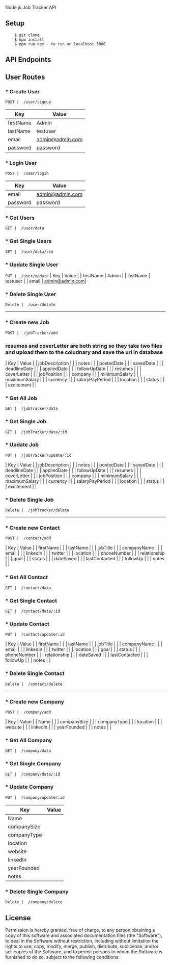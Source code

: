 Node js Job Tracker API

## Setup

```
    $ git clone 
    $ npm install
    $ npm run dev - to run on localhost 5000
```

## API Endpoints

## User Routes

### * Create User

`POST |  /user/signup` 

| Key           | Value          |
| ---------     | -----------    |
| firstName     | Admin          |
| lastName      | testuser       |
| email         | admin@admin.com|
| password      | password       |

### * Login User

`POST |  /user/login` 

| Key        | Value          |
| ---------  | -----------    |
| email      | admin@admin.com|
| password   | password       |

### * Get Users

`GET |  /user/data` 

### * Get Single Users

`GET |  /user/data/:id` 

### * Update Single User

`PUT |  /user/update`
| Key           | Value          |
| firstName     | Admin          |
| lastName      | testuser       |
| email         | admin@admin.com|


### * Delete Single User

`Delete |  /user/delete`

________________________________________________________________________________________________________________________________

### * Create new Job

`POST |  /jobTracker/add`
### resumes and coverLetter are both string so they take two files and upload them to the coludnary and save the url in database

| Key             | Value             |
| jobDescription  | <value>           |
| notes           | <value>           |
| postedDate      | <value>           |
| savedDate       | <value>           |
| deadlineDate    | <value>           |
| appliedDate     | <value>           |
| followUpDate    | <value>           |
| resumes         | <value>           |
| coverLetter     | <value>           |
| jobPosition     | <value>           |
| company         | <value>           |
| minimumSalary   | <value>           |
| maximumSalary   | <value>           |
| currency        | <value>           |
| salaryPayPeriod | <value>           |
| location        | <value>           |
| status          | <value>           |
| excitement      | <value>           |


### * Get All Job

`GET |  /jobTracker/data` 

### * Get Single Job

`GET |  /jobTracker/data/:id` 

### * Update Job

`PUT |  /jobTracker/update/:id`

| Key             | Value             |
| jobDescription  | <value>           |
| notes           | <value>           |
| postedDate      | <value>           |
| savedDate       | <value>           |
| deadlineDate    | <value>           |
| appliedDate     | <value>           |
| followUpDate    | <value>           |
| resumes         | <value>           |
| coverLetter     | <value>           |
| jobPosition     | <value>           |
| company         | <value>           |
| minimumSalary   | <value>           |
| maximumSalary   | <value>           |
| currency        | <value>           |
| salaryPayPeriod | <value>           |
| location        | <value>           |
| status          | <value>           |
| excitement      | <value>           |


### * Delete Single Job

`Delete |  /jobTracker/delete`
________________________________________________________________________________________________________________________________


### * Create new Contact

`POST |  /contact/add`

| Key             | Value             |
| firstName       | <value>           |
| lastName        | <value>           |
| jobTitle        | <value>           |
| companyName     | <value>           |
| email           | <value>           |
| linkedIn        | <value>           |
| twitter         | <value>           |
| location        | <value>           |
| phoneNumber     | <value>           |
| relationship    | <value>           |
| goal            | <value>           |
| status          | <value>           |
| dateSaved       | <value>           |
| lastContacted   | <value>           |
| followUp        | <value>           |
| notes           | <value>           |


### * Get All Contact

`GET |  /contact/data` 

### * Get Single Contact

`GET |  /contact/data/:id` 

### * Update Contact

`PUT |  /contact/update/:id`

| Key             | Value             |
| firstName       | <value>           |
| lastName        | <value>           |
| jobTitle        | <value>           |
| companyName     | <value>           |
| email           | <value>           |
| linkedIn        | <value>           |
| twitter         | <value>           |
| location        | <value>           |
| goal            | <value>           |
| status          | <value>           |
| phoneNumber     | <value>           |
| relationship    | <value>           |
| dateSaved       | <value>           |
| lastContacted   | <value>           |
| followUp        | <value>           |
| notes           | <value>           |

### * Delete Single Contact

`Delete |  /contact/delete`

________________________________________________________________________________________________________________________________


### * Create new Company

`POST |  /company/add`

| Key             | Value             |
| Name            | <value>           |
| companySize     | <value>           |
| companyType     | <value>           |
| location        | <value>           |
| website         | <value>           |
| linkedIn        | <value>           |
| yearFounded     | <value>           |
| notes           | <value>           |

### * Get All Company

`GET |  /company/data` 

### * Get Single Company

`GET |  /company/data/:id` 

### * Update Company

`PUT |  /company/update/:id`

| Key            | Value            |
| -------------- | ---------------- |
| Name           | <value>          |
| companySize    | <value>          |
| companyType    | <value>          |
| location       | <value>          |
| website        | <value>          |
| linkedIn       | <value>          |
| yearFounded    | <value>          |
| notes          | <value>          |

### * Delete Single Company

`Delete |  /company/delete`



## License

Permission is hereby granted, free of charge, to any person obtaining
a copy of this software and associated documentation files (the
"Software"), to deal in the Software without restriction, including
without limitation the rights to use, copy, modify, merge, publish,
distribute, sublicense, and/or sell copies of the Software, and to
permit persons to whom the Software is furnished to do so, subject to
the following conditions:










































